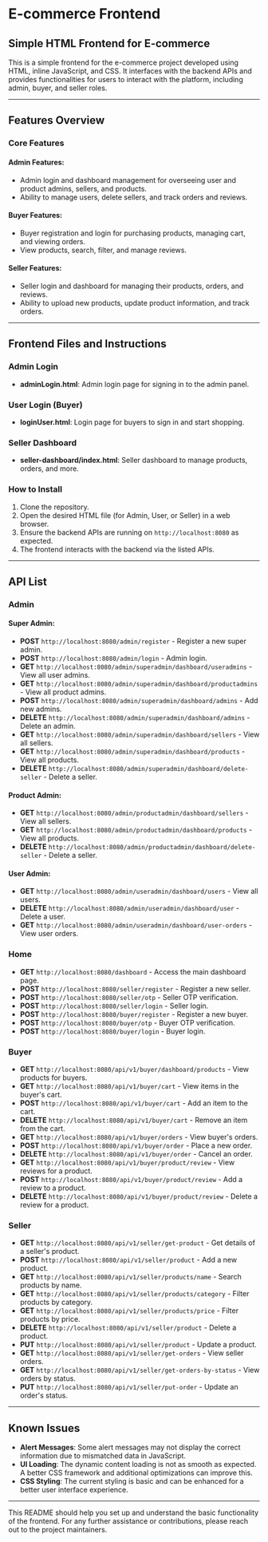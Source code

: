 # E-commerce Frontend

## Simple HTML Frontend for E-commerce

This is a simple frontend for the e-commerce project developed using HTML, inline JavaScript, and CSS. It interfaces with the backend APIs and provides functionalities for users to interact with the platform, including admin, buyer, and seller roles.

---

## **Features Overview**

### Core Features

#### Admin Features:
- Admin login and dashboard management for overseeing user and product admins, sellers, and products.
- Ability to manage users, delete sellers, and track orders and reviews.

#### Buyer Features:
- Buyer registration and login for purchasing products, managing cart, and viewing orders.
- View products, search, filter, and manage reviews.

#### Seller Features:
- Seller login and dashboard for managing their products, orders, and reviews.
- Ability to upload new products, update product information, and track orders.

---

## **Frontend Files and Instructions**

### Admin Login
- **adminLogin.html**: Admin login page for signing in to the admin panel.  

### User Login (Buyer)
- **loginUser.html**: Login page for buyers to sign in and start shopping.

### Seller Dashboard
- **seller-dashboard/index.html**: Seller dashboard to manage products, orders, and more.

### How to Install
1. Clone the repository.
2. Open the desired HTML file (for Admin, User, or Seller) in a web browser.
3. Ensure the backend APIs are running on `http://localhost:8080` as expected.
4. The frontend interacts with the backend via the listed APIs.

---

## **API List**

### Admin
#### Super Admin:
- **POST** `http://localhost:8080/admin/register` - Register a new super admin.
- **POST** `http://localhost:8080/admin/login` - Admin login.
- **GET** `http://localhost:8080/admin/superadmin/dashboard/useradmins` - View all user admins.
- **GET** `http://localhost:8080/admin/superadmin/dashboard/productadmins` - View all product admins.
- **POST** `http://localhost:8080/admin/superadmin/dashboard/admins` - Add new admins.
- **DELETE** `http://localhost:8080/admin/superadmin/dashboard/admins` - Delete an admin.
- **GET** `http://localhost:8080/admin/superadmin/dashboard/sellers` - View all sellers.
- **GET** `http://localhost:8080/admin/superadmin/dashboard/products` - View all products.
- **DELETE** `http://localhost:8080/admin/superadmin/dashboard/delete-seller` - Delete a seller.

#### Product Admin:
- **GET** `http://localhost:8080/admin/productadmin/dashboard/sellers` - View all sellers.
- **GET** `http://localhost:8080/admin/productadmin/dashboard/products` - View all products.
- **DELETE** `http://localhost:8080/admin/productadmin/dashboard/delete-seller` - Delete a seller.

#### User Admin:
- **GET** `http://localhost:8080/admin/useradmin/dashboard/users` - View all users.
- **DELETE** `http://localhost:8080/admin/useradmin/dashboard/user` - Delete a user.
- **GET** `http://localhost:8080/admin/useradmin/dashboard/user-orders` - View user orders.

### Home
- **GET** `http://localhost:8080/dashboard` - Access the main dashboard page.
- **POST** `http://localhost:8080/seller/register` - Register a new seller.
- **POST** `http://localhost:8080/seller/otp` - Seller OTP verification.
- **POST** `http://localhost:8080/seller/login` - Seller login.
- **POST** `http://localhost:8080/buyer/register` - Register a new buyer.
- **POST** `http://localhost:8080/buyer/otp` - Buyer OTP verification.
- **POST** `http://localhost:8080/buyer/login` - Buyer login.

### Buyer
- **GET** `http://localhost:8080/api/v1/buyer/dashboard/products` - View products for buyers.
- **GET** `http://localhost:8080/api/v1/buyer/cart` - View items in the buyer's cart.
- **POST** `http://localhost:8080/api/v1/buyer/cart` - Add an item to the cart.
- **DELETE** `http://localhost:8080/api/v1/buyer/cart` - Remove an item from the cart.
- **GET** `http://localhost:8080/api/v1/buyer/orders` - View buyer's orders.
- **POST** `http://localhost:8080/api/v1/buyer/order` - Place a new order.
- **DELETE** `http://localhost:8080/api/v1/buyer/order` - Cancel an order.
- **GET** `http://localhost:8080/api/v1/buyer/product/review` - View reviews for a product.
- **POST** `http://localhost:8080/api/v1/buyer/product/review` - Add a review to a product.
- **DELETE** `http://localhost:8080/api/v1/buyer/product/review` - Delete a review for a product.

### Seller
- **GET** `http://localhost:8080/api/v1/seller/get-product` - Get details of a seller's product.
- **POST** `http://localhost:8080/api/v1/seller/product` - Add a new product.
- **GET** `http://localhost:8080/api/v1/seller/products/name` - Search products by name.
- **GET** `http://localhost:8080/api/v1/seller/products/category` - Filter products by category.
- **GET** `http://localhost:8080/api/v1/seller/products/price` - Filter products by price.
- **DELETE** `http://localhost:8080/api/v1/seller/product` - Delete a product.
- **PUT** `http://localhost:8080/api/v1/seller/product` - Update a product.
- **GET** `http://localhost:8080/api/v1/seller/get-orders` - View seller orders.
- **GET** `http://localhost:8080/api/v1/seller/get-orders-by-status` - View orders by status.
- **PUT** `http://localhost:8080/api/v1/seller/put-order` - Update an order's status.

---

## **Known Issues**

- **Alert Messages**: Some alert messages may not display the correct information due to mismatched data in JavaScript.
- **UI Loading**: The dynamic content loading is not as smooth as expected. A better CSS framework and additional optimizations can improve this.
- **CSS Styling**: The current styling is basic and can be enhanced for a better user interface experience.

---

This README should help you set up and understand the basic functionality of the frontend. For any further assistance or contributions, please reach out to the project maintainers.
